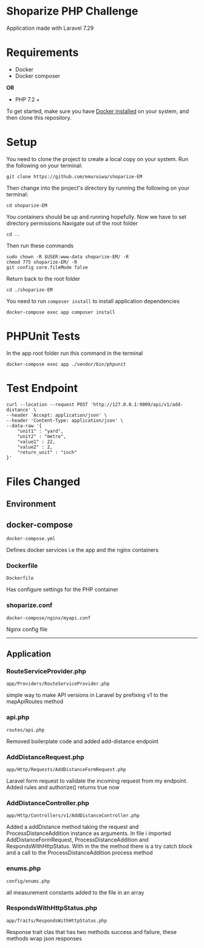 # Shoparize PHP Challenge

Application made with Laravel 7.29

# Requirements

-   Docker
-   Docker composer

**OR**

-   PHP 7.2 +

To get started, make sure you have [Docker installed](https://docs.docker.com/docker-for-linux/install/) on your system, and then clone this repository.

# Setup

You need to clone the project to create a local copy on your system.
Run the following on your terminal:

```
git clone https://github.com/emuroiwa/shoparize-EM
```

Then change into the project's directory by running the following on your terminal:

```
cd shoparize-EM

```

You containers should be up and running hopefully. Now we have to set directory permissions
Navigate out of the root folder

```shell
cd ..
```

Then run these commands

```shell
sudo chown -R $USER:www-data shoparize-EM/ -R
chmod 775 shoparize-EM/ -R
git config core.fileMode false
```

Return back to the root folder

```shell
cd ./shoparize-EM
```

You need to run `composer install` to install application dependencies

```shell
docker-compose exec app composer install
```

# PHPUnit Tests

In the app root folder run this command in the terminal

```shell
docker-compose exec app ./vendor/bin/phpunit
```

# Test Endpoint

```shell
curl --location --request POST 'http://127.0.0.1:9009/api/v1/add-distance' \
--header 'Accept: application/json' \
--header 'Content-Type: application/json' \
--data-raw '{
    "unit1" : "yard",
    "unit2" : "metre",
    "value1" : 22,
    "value2" : 2,
    "return_unit" : "inch"
}'
```

# Files Changed

<h2>Environment</h2>
<h2>docker-compose</h2>

```shell
docker-compose.yml
```

Defines docker services i.e the app and the nginx containers

<h3>Dockerfile</h3>

```shell
Dockerfile
```

Has configure settings for the PHP container


<h3>shoparize.conf</h3>

```shell
docker-compose/nginx/myapi.conf
```

Nginx config file

<hr>
<h2>Application</h2>
<h3>RouteServiceProvider.php</h3>

```shell
app/Providers/RouteServiceProvider.php
```

simple way to make API versions in Laravel by prefixing v1 to the mapApiRoutes method
<h3>api.php</h3>

```shell
routes/api.php
```

Removed boilerplate code and added add-distance endpoint


<h3>AddDistanceRequest.php</h3>

```shell
app/Http/Requests/AddDistanceFormRequest.php
```

Laravel form request to validate the incoming request from my endpoint. Added rules and authorize() returns true now

<h3>AddDistanceController.php</h3>

```shell
app/Http/Controllers/v1/AddDistanceController.php
```

Added a addDistance method taking the request and ProcessDistanceAddition instance  as arguments. In file i imported AddDistanceFormRequest, ProcessDistanceAddition and RespondsWithHttpStatus. With in the the method there is a try catch block and a call to the ProcessDistanceAddition process method

<h3>enums.php</h3>

```shell
config/enums.php
```

 all measurement constants added to the file in an array

<h3>RespondsWithHttpStatus.php</h3>

```shell
app/Traits/RespondsWithHttpStatus.php
```

Response trait clas that has two methods success and failure, these methods wrap json responses
